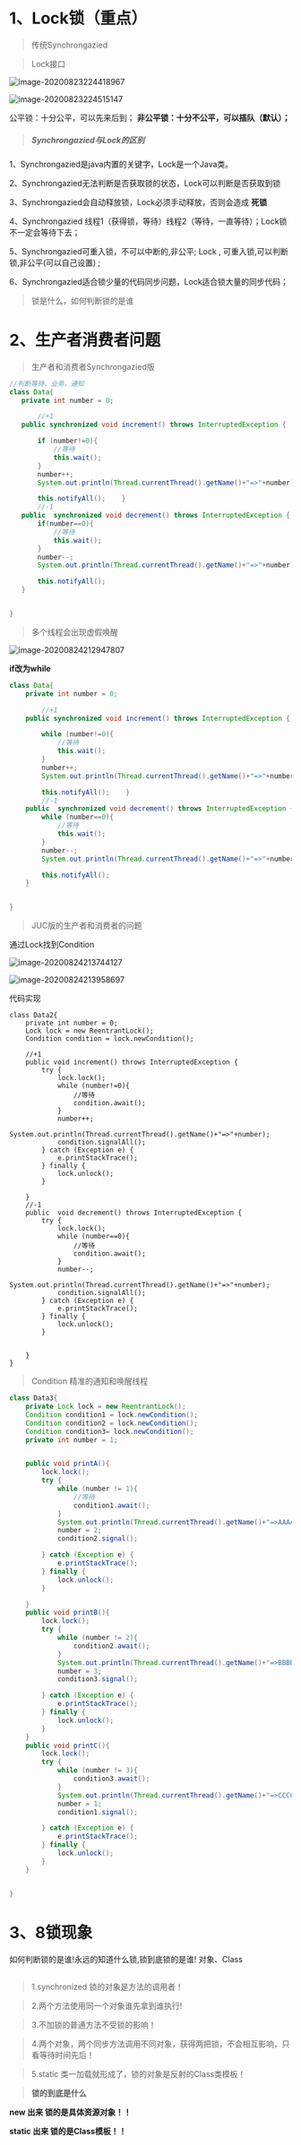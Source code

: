 # 1、Lock锁（重点）

>传统Synchrongazied



>Lock接口

![image-20200823224418967](.\typora-user-images\image-20200823224418967.png)

![image-20200823224515147](.\typora-user-images\image-20200823224515147.png)

公平锁：十分公平，可以先来后到；
**非公平锁：十分不公平，可以插队（默认）；**

>##### Synchrongazied与Lock的区别

1、Synchrongazied是java内置的关键字，Lock是一个Java类。

2、Synchrongazied无法判断是否获取锁的状态，Lock可以判断是否获取到锁

3、Synchrongazied会自动释放锁，Lock必须手动释放，否则会造成   **死锁**

4、Synchrongazied  线程1（获得锁，等待）线程2（等待，一直等待）；Lock锁不一定会等待下去；

5、Synchrongazied可重入锁，不可以中断的,非公平; Lock , 可重入锁,可以判断锁,非公平(可以自己设置) ;

6、Synchrongazied适合锁少量的代码同步问题，Lock适合锁大量的同步代码； 

>锁是什么，如何判断锁的是谁

# 2、生产者消费者问题

> 生产者和消费者Synchrongazied版

 ```java
//判断等待，业务，通知
class Data{
    private int number = 0;

        //+1
    public synchronized void increment() throws InterruptedException {

        if (number!=0){
            //等待
            this.wait();
        }
        number++;
        System.out.println(Thread.currentThread().getName()+"=>"+number);

        this.notifyAll();    }
        //-1
    public  synchronized void decrement() throws InterruptedException {
        if(number==0){
            //等待
            this.wait();
        }
        number--;
        System.out.println(Thread.currentThread().getName()+"=>"+number);

        this.notifyAll();
    }


}
 ```





> 多个线程会出现虚假唤醒



![image-20200824212947807](.\typora-user-images\image-20200824212947807.png)

**if改为while**

```java
class Data{
    private int number = 0;

        //+1
    public synchronized void increment() throws InterruptedException {

        while (number!=0){
            //等待
            this.wait();
        }
        number++;
        System.out.println(Thread.currentThread().getName()+"=>"+number);

        this.notifyAll();    }
        //-1
    public  synchronized void decrement() throws InterruptedException {
        while (number==0){
            //等待
            this.wait();
        }
        number--;
        System.out.println(Thread.currentThread().getName()+"=>"+number);

        this.notifyAll();
    }


}
```

> JUC版的生产者和消费者的问题

通过Lock找到Condition

![image-20200824213744127](.\typora-user-images\image-20200824213744127.png)

![image-20200824213958697](.\typora-user-images\image-20200824213958697.png)

代码实现 

```javs
class Data2{
    private int number = 0;
    Lock lock = new ReentrantLock();
    Condition condition = lock.newCondition();

    //+1
    public void increment() throws InterruptedException {
        try {
            lock.lock();
            while (number!=0){
                //等待
                condition.await();
            }
            number++;
            System.out.println(Thread.currentThread().getName()+"=>"+number);
            condition.signalAll();
        } catch (Exception e) {
            e.printStackTrace();
        } finally {
            lock.unlock();
        }

    }
    //-1
    public  void decrement() throws InterruptedException {
        try {
            lock.lock();
            while (number==0){
                //等待
                condition.await();
            }
            number--;
            System.out.println(Thread.currentThread().getName()+"=>"+number);
            condition.signalAll();
        } catch (Exception e) {
            e.printStackTrace();
        } finally {
            lock.unlock();
        }


    }
}
```



> Condition 精准的通知和唤醒线程

```java
class Data3{
    private Lock lock = new ReentrantLock();
    Condition condition1 = lock.newCondition();
    Condition condition2 = lock.newCondition();
    Condition condition3= lock.newCondition();
    private int number = 1;


    public void printA(){
        lock.lock();
        try {
            while (number != 1){
                //等待
                condition1.await();
            }
            System.out.println(Thread.currentThread().getName()+"=>AAAAAAAAAAAAAA");
            number = 2;
            condition2.signal();

        } catch (Exception e) {
            e.printStackTrace();
        } finally {
            lock.unlock();
        }

    }
    public void printB(){
        lock.lock();
        try {
            while (number != 2){
                condition2.await();
            }
            System.out.println(Thread.currentThread().getName()+"=>BBBBBBBBBBBB");
            number = 3;
            condition3.signal();

        } catch (Exception e) {
            e.printStackTrace();
        } finally {
            lock.unlock();
        }
    }
    public void printC(){
        lock.lock();
        try {
            while (number != 3){
                condition3.await();
            }
            System.out.println(Thread.currentThread().getName()+"=>CCCCCCCCC");
            number = 1;
            condition1.signal();

        } catch (Exception e) {
            e.printStackTrace();
        } finally {
            lock.unlock();
        }
    }


}
```

# 3、8锁现象

如何判断锁的是谁!永远的知道什么锁,锁到底锁的是谁!
对象、Class



## 

> 1.synchronized 锁的对象是方法的调用者！

> 2.两个方法使用同一个对象谁先拿到谁执行!

> 3.不加锁的普通方法不受锁的影响！

> 4.两个对象，两个同步方法调用不同对象，获得两把锁，不会相互影响，只看等待时间先后！

> 5.static 类一加载就形成了，锁的对象是反射的Class类模板！





> **锁的到底是什么**

**new 出来 锁的是具体资源对象！！**

**static 出来 锁的是Class模板！！**

















